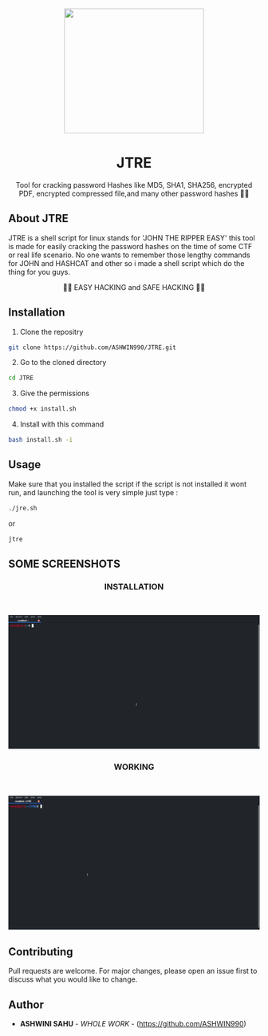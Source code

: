 <br />
<p align="center">
  <a href="https://github.com/ASHWIN990/JTRE">
    <img src="image/logo.png" width="280" height="250">
  </a>
  <h1 align="center">JTRE</h1>
  <p align="center">
    Tool for cracking password Hashes like MD5, SHA1, SHA256, encrypted PDF, encrypted compressed file,and many other password hashes 🤘🤘 
    <br />
  </p>
</p>

## About JTRE

JTRE is a shell script for linux stands for 'JOHN THE RIPPER EASY' this tool is made for easily cracking the password hashes on the time of some CTF or real life scenario.
No one wants to remember those lengthy commands for JOHN and HASHCAT and other so i made a shell script which do the thing for you guys.

<p align="center">👻👻 EASY HACKING and SAFE HACKING 👻👻</p>

## Installation

1. Clone the repositry
```sh
git clone https://github.com/ASHWIN990/JTRE.git
```
2. Go to the cloned directory
```sh
cd JTRE
```
3. Give the permissions
```sh
chmod +x install.sh
```
4. Install with this command
```sh
bash install.sh -i
```
## Usage

Make sure that you installed the script if the script is not installed it wont run, and launching the tool is very simple just type :
```sh
./jre.sh
 ```
or
```sh
jtre
```

## SOME SCREENSHOTS
<h3 align="center">INSTALLATION</h3><br>
<p align="center"><img alt="HOW TO INSTALL" src="https://raw.githubusercontent.com/ASHWIN990/JTRE/master/image/installation.gif"></img><br></p><h3 align="center">WORKING</h3><br>
<p align="center"><img alt="WORKING" src="https://raw.githubusercontent.com/ASHWIN990/JTRE/master/image/working.gif"></img></p>

## Contributing

Pull requests are welcome. For major changes, please open an issue first to discuss what you would like to change.

## Author

* **ASHWINI SAHU** - *WHOLE WORK* - (https://github.com/ASHWIN990)
